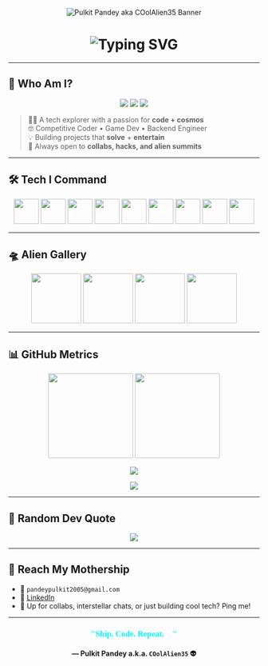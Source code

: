 <!-- Banner -->
<p align="center">
  <img src="assets/banner.png" alt="Pulkit Pandey aka COolAlien35 Banner" />
</p>

<!-- Typing Animation -->
<h1 align="center">
  <img src="https://readme-typing-svg.demolab.com?font=Orbitron&size=28&duration=3000&pause=800&multiline=true&color=00F7FF&center=true&vCenter=true&width=700&height=120&lines=👽+Pulkit+Pandey+(aka+COolAlien35);🚀+AI+%7C+ML+%7C+Unity+Dev+%7C+Code+Wizard;🛸+Exploring+Tech+Across+Galaxies" alt="Typing SVG" />
</h1>

---

## 👾 Who Am I?

<div align="center">
  <img src="https://img.shields.io/badge/B.Tech-CSE-blueviolet?style=for-the-badge&logo=graduation-cap&logoColor=white" />
  <img src="https://img.shields.io/badge/Unity%20Dev-🕹️-green?style=for-the-badge" />
  <img src="https://img.shields.io/badge/AI/ML-🚀-ff69b4?style=for-the-badge" />
</div>

> 👨‍🚀 A tech explorer with a passion for **code + cosmos**  
> 🤓 Competitive Coder • Game Dev • Backend Engineer  
> 💡 Building projects that **solve** + **entertain**  
> 🤝 Always open to **collabs, hacks, and alien summits**

---

## 🛠️ Tech I Command

<p align="center">
  <img src="https://cdn.jsdelivr.net/gh/devicons/devicon/icons/python/python-original.svg" width="50"/>
  <img src="https://cdn.jsdelivr.net/gh/devicons/devicon/icons/flask/flask-original.svg" width="50"/>
  <img src="https://cdn.jsdelivr.net/gh/devicons/devicon/icons/cplusplus/cplusplus-original.svg" width="50"/>
  <img src="https://cdn.jsdelivr.net/gh/devicons/devicon/icons/csharp/csharp-original.svg" width="50"/>
  <img src="https://cdn.jsdelivr.net/gh/devicons/devicon/icons/html5/html5-original.svg" width="50"/>
  <img src="https://cdn.jsdelivr.net/gh/devicons/devicon/icons/unity/unity-original.svg" width="50"/>
  <img src="https://cdn.jsdelivr.net/gh/devicons/devicon/icons/jupyter/jupyter-original.svg" width="50"/>
  <img src="https://cdn.jsdelivr.net/gh/devicons/devicon/icons/numpy/numpy-original.svg" width="50"/>
  <img src="https://cdn.jsdelivr.net/gh/devicons/devicon/icons/pandas/pandas-original.svg" width="50"/>
</p>

---

## 🛸 Alien Gallery

<p align="center">
  <img src="assets/alien_dance1.gif" width="100"/>
  <img src="assets/alien_dance2.gif" width="100"/>
  <img src="assets/alien_vibe.gif" width="100"/>
  <img src="assets/spaceship.gif" width="100"/>
</p>

---

## 📊 GitHub Metrics

<p align="center">
  <img src="https://github-readme-stats.vercel.app/api?username=COolAlien35&show_icons=true&theme=tokyonight&hide_border=true&custom_title=Alien%20Activity%20Log" height="170"/>
  <img src="https://github-readme-stats.vercel.app/api/top-langs/?username=COolAlien35&layout=compact&theme=tokyonight&hide_border=true" height="170"/>
</p>

<p align="center">
  <img src="https://streak-stats.demolab.com?user=COolAlien35&theme=tokyonight&date_format=M%20j%5B%2C%20Y%5D&fire=FF6B6B" />
</p>

<p align="center">
  <img src="https://github-profile-trophy.vercel.app/?username=COolAlien35&theme=tokyonight&column=7&margin-w=5&no-bg=true&no-frame=true" />
</p>

---

## 🧠 Random Dev Quote

<p align="center">
  <img src="https://quotes-github-readme.vercel.app/api?type=horizontal&theme=tokyonight" />
</p>

---

## 📡 Reach My Mothership

- 📧 `pandeypulkit2005@gmail.com`
- 🔗 [LinkedIn](https://www.linkedin.com/in/pulkit-pandey-b13076319/)
- 🧃 Up for collabs, interstellar chats, or just building cool tech? Ping me!

---

<h3 align="center" style="color:#00F7FF; font-family:Orbitron;">"Ship. Code. Repeat. 🚀"</h3>
<h4 align="center">— Pulkit Pandey a.k.a. <code>COolAlien35</code> 👽</h4>
